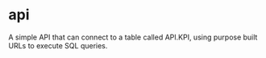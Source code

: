 # api
A simple API that can connect to a table called API.KPI, using purpose built URLs to execute SQL queries.
